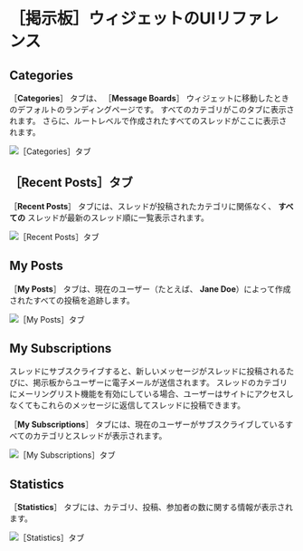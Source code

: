 # ［掲示板］ウィジェットのUIリファレンス

<a name="categories" />

## Categories

［**Categories**］ タブは、 ［**Message Boards**］ ウィジェットに移動したときのデフォルトのランディングページです。 すべてのカテゴリがこのタブに表示されます。 さらに、ルートレベルで作成されたすべてのスレッドがここに表示されます。

![［Categories］タブ](./message-boards-widget-ui-reference/images/04.png)

<a name="recent-postsタブ" />

## ［Recent Posts］タブ

［**Recent Posts**］ タブには、スレッドが投稿されたカテゴリに関係なく、 **すべての** スレッドが最新のスレッド順に一覧表示されます。

![［Recent Posts］タブ](./message-boards-widget-ui-reference/images/03.png)

<a name="my-posts" />

## My Posts

［**My Posts**］ タブは、現在のユーザー（たとえば、 **Jane Doe**）によって作成されたすべての投稿を追跡します。

![［My Posts］タブ](./message-boards-widget-ui-reference/images/02.png)

<a name="my-subscriptions" />

## My Subscriptions

スレッドにサブスクライブすると、新しいメッセージがスレッドに投稿されるたびに、掲示板からユーザーに電子メールが送信されます。 スレッドのカテゴリにメーリングリスト機能を有効にしている場合、ユーザーはサイトにアクセスしなくてもこれらのメッセージに返信してスレッドに投稿できます。

［**My Subscriptions**］ タブには、現在のユーザーがサブスクライブしているすべてのカテゴリとスレッドが表示されます。

![［My Subscriptions］タブ](./message-boards-widget-ui-reference/images/05.png)

<a name="statistics" />

## Statistics

［**Statistics**］ タブには、カテゴリ、投稿、参加者の数に関する情報が表示されます。

![［Statistics］タブ](./message-boards-widget-ui-reference/images/01.png)
